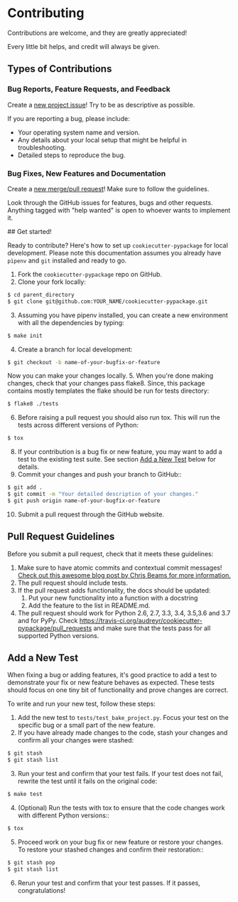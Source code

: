 # Contributing

Contributions are welcome, and they are greatly appreciated!

Every little bit helps, and credit will always be given.

## Types of Contributions

### Bug Reports, Feature Requests, and Feedback

Create a [new project issue][1]! Try to be as descriptive as possible.

If you are reporting a bug, please include:
* Your operating system name and version.
* Any details about your local setup that might be helpful in troubleshooting.
* Detailed steps to reproduce the bug.

### Bug Fixes, New Features and Documentation

Create a [new merge/pull request][2]! Make sure to follow the guidelines.

Look through the GitHub issues for features, bugs and other requests.
Anything tagged with "help wanted" is open to whoever wants to implement it.

## Get started!

Ready to contribute? Here's how to set up `cookiecutter-pypackage` for local development. Please note this documentation assumes
you already have `pìpenv` and `git` installed and ready to go.

1. Fork the `cookiecutter-pypackage` repo on GitHub.
2. Clone your fork locally:
```bash
$ cd parent_directory
$ git clone git@github.com:YOUR_NAME/cookiecutter-pypackage.git
```
3. Assuming you have pipenv installed, you can create a new environment with all the dependencies by typing:
```bash
$ make init
```
4. Create a branch for local development:
```bash
$ git checkout -b name-of-your-bugfix-or-feature
```
Now you can make your changes locally.
5. When you're done making changes, check that your changes pass flake8. Since, this package contains mostly templates the flake should be run for tests directory:
```bash
$ flake8 ./tests
```
6. Before raising a pull request you should also run tox. This will run the tests across different versions of Python:
```bash
$ tox
```
8. If your contribution is a bug fix or new feature, you may want to add a test to the existing test suite. See section [Add a New Test](#markdown-header-add-a-new-test) below for details.
9. Commit your changes and push your branch to GitHub::
```bash
$ git add .
$ git commit -m "Your detailed description of your changes."
$ git push origin name-of-your-bugfix-or-feature
```
10. Submit a pull request through the GitHub website.

## Pull Request Guidelines

Before you submit a pull request, check that it meets these guidelines:
1. Make sure to have atomic commits and contextual commit messages!
   [Check out this awesome blog post by Chris Beams for more information.][3]
2. The pull request should include tests.
3. If the pull request adds functionality, the docs should be updated:
   1. Put your new functionality into a function with a docstring
   2. Add the feature to the list in README.md.
4. The pull request should work for Python 2.6, 2.7, 3.3, 3.4, 3.5,3.6 and 3.7 and for PyPy. Check
   https://travis-ci.org/audreyr/cookiecutter-pypackage/pull_requests
   and make sure that the tests pass for all supported Python versions.

Add a New Test
---------------
When fixing a bug or adding features, it's good practice to add a test to demonstrate your fix or new feature behaves as expected. These tests should focus on one tiny bit of functionality and prove changes are correct. 

To write and run your new test, follow these steps:
1. Add the new test to `tests/test_bake_project.py`. Focus your test on the specific bug or a small part of the new feature. 
2. If you have already made changes to the code, stash your changes and confirm all your changes were stashed:
```bash
$ git stash
$ git stash list
```
3. Run your test and confirm that your test fails. If your test does not fail, rewrite the test until it fails on the original code:
```bash
$ make test
```
4. (Optional) Run the tests with tox to ensure that the code changes work with different Python versions::
```bash
$ tox
```
5. Proceed work on your bug fix or new feature or restore your changes. To restore your stashed changes and confirm their restoration::
```bash
$ git stash pop
$ git stash list
```
6. Rerun your test and confirm that your test passes. If it passes, congratulations!

[1]: https://github.com/audreyr/cookiecutter-pypackage/issues/new
[2]: https://github.com/audreyr/cookiecutter-pypackage/compare
[3]: http://chris.beams.io/posts/git-commit/
